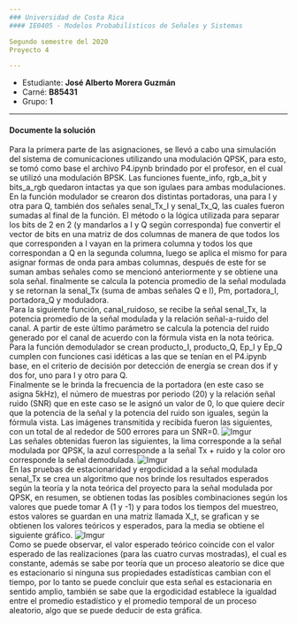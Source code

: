 ```yaml
---
### Universidad de Costa Rica
#### IE0405 - Modelos Probabilísticos de Señales y Sistemas

Segundo semestre del 2020  
Proyecto 4

---
```


* Estudiante: **José Alberto Morera Guzmán**
* Carné: **B85431**
* Grupo: **1**
---
#### Documente la solución 
Para la primera parte de las asignaciones, se llevó a cabo una simulación del sistema de comunicaciones utilizando una modulación QPSK, para esto, se tomó como base el archivo P4.ipynb brindado por el profesor, en el cual se utilizó una modulación BPSK. Las funciones fuente_info, rgb_a_bit y bits_a_rgb quedaron intactas ya que son igulaes para ambas modulaciones.  
En la función modulador se crearon dos distintas portadoras, una para I y otra para Q, también dos señales senal_Tx_I y senal_Tx_Q, las cuales fueron sumadas al final de la función. El método o la lógica utilizada para separar los bits de 2 en 2 (y mandarlos a I y Q según corresponda) fue convertir el vector de bits en una matriz de dos columnas de manera de que todos los que corresponden a I vayan en la primera columna y todos los que correspondan a Q en la segunda columna, luego se aplica el mismo for para asignar formas de onda para ambas columnas, después de este for se suman ambas señales como se mencionó anteriormente y se obtiene una sola señal. finalmente se calcula la potencia promedio de la señal modulada y se retornan la senal_Tx (suma de ambas señales Q e I), Pm, portadora_I, portadora_Q y moduladora.  
Para la siguiente función, canal_ruidoso, se recibe la señal senal_Tx, la potencia promedio de la señal modulada y la relación señal-a-ruido del canal. A partir de este último parámetro se calcula la potencia del ruido generado por el canal de acuerdo con la fórmula vista en la nota teórica.  
Para la función demodulador se crean producto_I, producto_Q, Ep_I y Ep_Q cumplen con funciones casi idéticas a las que se tenían en el P4.ipynb base, en el criterio de decisión por detección de energía se crean dos if y dos for, uno para I y otro para Q.  
Finalmente se le brinda la frecuencia de la portadora (en este caso se asigna 5kHz), el número de muestras por periodo (20) y la relación señal ruido (SNR) que en este caso se le asignó un valor de 0, lo que quiere decir que la potencia de la señal y la potencia del ruido son iguales, según la fórmula vista. Las imágenes transmitida y recibida fueron las siguientes, con un total de al rededor de 500 errores para un SNR=0.
![Imgur](https://i.imgur.com/oJc7cls.png)  
Las señales obtenidas fueron las siguientes, la lima corresponde a la señal modulada por QPSK, la azul corresponde a la señal Tx + ruido y la color oro corresponde la señal demodulada.
![Imgur](https://i.imgur.com/A9KX8xV.png)  
En las pruebas de estacionaridad y ergodicidad a la señal modulada senal_Tx se crea un algoritmo que nos brinde los resultados esperados según la teoría y la nota teórica del proyecto para la señal modulada por QPSK, en resumen, se obtienen todas las posibles combinaciones según los valores que puede tomar A (1 y -1) y para todos los tiempos del muestreo, estos valores se guardan en una matriz llamada X_t, se grafican y se obtienen los valores teóricos y esperados, para la media se obtiene el siguiente gráfico.
![Imgur](https://i.imgur.com/K9G5O0A.png)  
Como se puede observar, el valor esperado teórico coincide con el valor esperado de las realizaciones (para las cuatro curvas mostradas), el cual es constante, además se sabe por teoría que un proceso aleatorio se dice que es estacionario si ninguna sus propiedades estadísticas cambian con el tiempo, por lo tanto se puede concluir que esta señal es estacionaria en sentido amplio, también se sabe que la ergodicidad establece la igualdad entre el promedio estadístico y el promedio temporal de un proceso aleatorio, algo que se puede deducir de esta gráfica.

